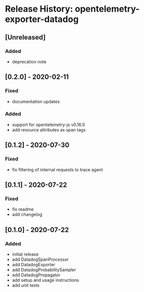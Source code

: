 # Release History: opentelemetry-exporter-datadog

## [Unreleased]
### Added
-  deprecation note

## [0.2.0] - 2020-02-11
### Fixed
- documentation updates

### Added
- support for opentelemetry-js v0.16.0
- add resource attributes as span tags

## [0.1.2] - 2020-07-30
### Fixed
- fix filtering of internal requests to trace agent

## [0.1.1] - 2020-07-22
### Fixed
- fix readme
- add changelog

## [0.1.0] - 2020-07-22
### Added
- initial release
- add DatadogSpanProcessor
- add DatadogExporter
- add DatadogProbabilitySampler
- add DatadogPropagator
- add setup and usage instructions
- add unit tests